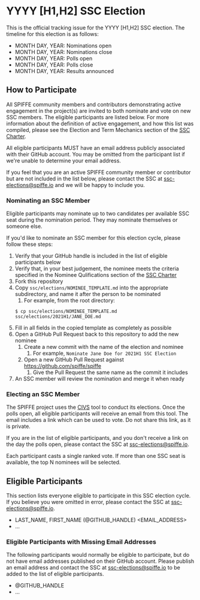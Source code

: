 # YYYY [H1,H2] SSC Election
This is the official tracking issue for the YYYY [H1,H2] SSC election. The timeline for this election is as follows:
* MONTH DAY, YEAR: Nominations open
* MONTH DAY, YEAR: Nominations close
* MONTH DAY, YEAR: Polls open
* MONTH DAY, YEAR: Polls close
* MONTH DAY, YEAR: Results announced

## How to Participate
All SPIFFE community members and contributors demonstrating active engagement in the project(s) are invited to both nominate and vote on new SSC members. The eligible participants are listed below. For more information about the definition of active engagement, and how this list was compiled, please see the Election and Term Mechanics section of the [SSC Charter](https://github.com/spiffe/spiffe/blob/master/ssc/CHARTER.md#election-and-term-mechanics).

All eligible participants MUST have an email address publicly associated with their GitHub account. You may be omitted from the participant list if we're unable to determine your email address.

If you feel that you are an active SPIFFE community member or contributor but are not included in the list below, please contact the SSC at ssc-elections@spiffe.io and we will be happy to include you.

### Nominating an SSC Member
Eligible participants may nominate up to two candidates per available SSC seat during the nomination period. They may nominate themselves or someone else.

If you'd like to nominate an SSC member for this election cycle, please follow these steps:
1. Verify that your GitHub handle is included in the list of eligible participants below
1. Verify that, in your best judgement, the nominee meets the criteria specified in the Nominee Qulifications section of the [SSC Charter](https://github.com/spiffe/spiffe/blob/master/ssc/CHARTER.md#nominee-qualification)
1. Fork this repository
1. Copy `ssc/elections/NOMINEE_TEMPLATE.md` into the appropriate subdirectory, and name it after the person to be nominated
	1. For example, from the root directory:  
	```
	$ cp ssc/elections/NOMINEE_TEMPLATE.md ssc/elections/2021H1/JANE_DOE.md
	```  
1. Fill in all fields in the copied template as completely as possible
1. Open a GitHub Pull Request back to this repository to add the new nominee
	1. Create a new commit with the name of the election and nominee
		1. For example, `Nominate Jane Doe for 2021H1 SSC Election`
	1. Open a new GitHub Pull Request against https://github.com/spiffe/spiffe
		1. Give the Pull Request the same name as the commit it includes
1. An SSC member will review the nomination and merge it when ready

### Electing an SSC Member
The SPIFFE project uses the [CIVS](https://civs.cs.cornell.edu/) tool to conduct its elections. Once the polls open, all eligible participants will receive an email from this tool. The email includes a link which can be used to vote. Do not share this link, as it is private.

If you are in the list of eligible participants, and you don't receive a link on the day the polls open, please contact the SSC at ssc-elections@spiffe.io.

Each participant casts a single ranked vote. If more than one SSC seat is available, the top N nominees will be selected.

## Eligible Participants
This section lists everyone eligible to participate in this SSC election cycle. If you believe you were omitted in error, please contact the SSC at ssc-elections@spiffe.io.

* LAST\_NAME, FIRST\_NAME (@GITHUB\_HANDLE) \<EMAIL\_ADDRESS\>
* ...

### Eligible Participants with Missing Email Addresses
The following participants would normally be eligible to participate, but do not have email addresses published on their GitHub account. Please publish an email address and contact the SSC at ssc-elections@spiffe.io to be added to the list of eligible participants.

* @GITHUB\_HANDLE
* ...
